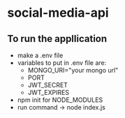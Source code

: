 ﻿# social-media-api

## To run the appllication
 - make a .env file
 - variables to put in .env file are:
     - MONGO_URI="your mongo url"
     - PORT
     - JWT_SECRET
     - JWT_EXPIRES
- npm init for NODE_MODULES
- run command -> node index.js 
